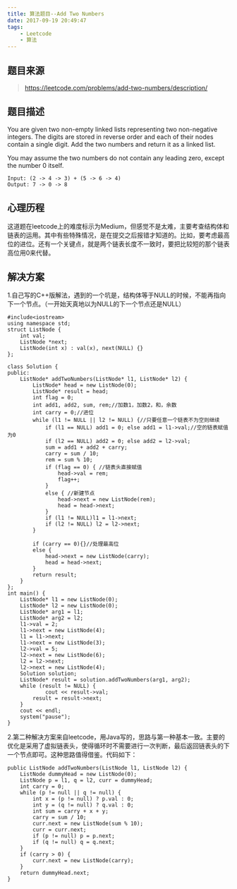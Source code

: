 ```yaml
---
title: 算法题目--Add Two Numbers
date: 2017-09-19 20:49:47
tags:
    - Leetcode
    - 算法
---
```


## 题目来源

> https://leetcode.com/problems/add-two-numbers/description/

## 题目描述

You are given two non-empty linked lists representing two non-negative integers. The digits are stored in reverse order and each of their nodes contain a single digit. Add the two numbers and return it as a linked list.

You may assume the two numbers do not contain any leading zero, except the number 0 itself.

<!--more-->

```
Input: (2 -> 4 -> 3) + (5 -> 6 -> 4)
Output: 7 -> 0 -> 8
```

## 心理历程

这道题在leetcode上的难度标示为Medium，但感觉不是太难，主要考查结构体和链表的运用。其中有些特殊情况，是在提交之后报错才知道的。比如，要考虑最高位的进位。还有一个关键点，就是两个链表长度不一致时，要把比较短的那个链表高位用0来代替。

## 解决方案

1.自己写的C++版解法，遇到的一个坑是，结构体等于NULL的时候，不能再指向下一个节点。（一开始天真地以为NULL的下一个节点还是NULL）

```
#include<iostream>
using namespace std;
struct ListNode {
    int val;
    ListNode *next;
    ListNode(int x) : val(x), next(NULL) {}
};

class Solution {
public:
	ListNode* addTwoNumbers(ListNode* l1, ListNode* l2) {
		ListNode* head = new ListNode(0);
		ListNode* result = head;
		int flag = 0;
		int add1, add2, sum, rem;//加数1，加数2，和，余数
		int carry = 0;//进位
		while (l1 != NULL || l2 != NULL) {//只要任意一个链表不为空则继续
			if (l1 == NULL) add1 = 0; else add1 = l1->val;//空的链表赋值为0
			if (l2 == NULL) add2 = 0; else add2 = l2->val;
			sum = add1 + add2 + carry;
			carry = sum / 10;
			rem = sum % 10;
			if (flag == 0) { //链表头直接赋值
				head->val = rem;
				flag++;
			}
			else { //新建节点
				head->next = new ListNode(rem);
				head = head->next;
			}
			if (l1 != NULL)l1 = l1->next;
			if (l2 != NULL) l2 = l2->next;
		}

		if (carry == 0){}//处理最高位
		else {
			head->next = new ListNode(carry);
			head = head->next;
		}
		return result;
	}
};
int main() {
	ListNode* l1 = new ListNode(0);
	ListNode* l2 = new ListNode(0);
	ListNode* arg1 = l1;
	ListNode* arg2 = l2;
	l1->val = 2;
	l1->next = new ListNode(4);
	l1 = l1->next;
	l1->next = new ListNode(3);
	l2->val = 5;
	l2->next = new ListNode(6);
	l2 = l2->next;
	l2->next = new ListNode(4);
	Solution solution;
	ListNode* result = solution.addTwoNumbers(arg1, arg2);
	while (result != NULL) {
			cout << result->val;
		result = result->next;
	}
	cout << endl;
	system("pause");
}
```

2.第二种解决方案来自leetcode，用Java写的，思路与第一种基本一致。主要的优化是采用了虚拟链表头，使得循环时不需要进行一次判断，最后返回链表头的下一个节点即可。这种思路值得借鉴。代码如下：

```
public ListNode addTwoNumbers(ListNode l1, ListNode l2) {
    ListNode dummyHead = new ListNode(0);
    ListNode p = l1, q = l2, curr = dummyHead;
    int carry = 0;
    while (p != null || q != null) {
        int x = (p != null) ? p.val : 0;
        int y = (q != null) ? q.val : 0;
        int sum = carry + x + y;
        carry = sum / 10;
        curr.next = new ListNode(sum % 10);
        curr = curr.next;
        if (p != null) p = p.next;
        if (q != null) q = q.next;
    }
    if (carry > 0) {
        curr.next = new ListNode(carry);
    }
    return dummyHead.next;
}
```
